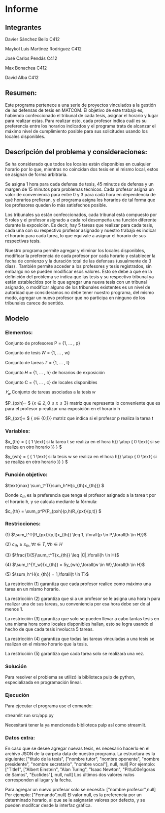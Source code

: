 # Informe

## Integrantes
Davier Sánchez Bello C412

Maykol Luis Martínez Rodríguez C412

José Carlos Pendás C412

Max Bonachea C412

David Alba C412

## Resumen:
Este programa pertenece a una serie de proyectos vinculados a la gestión de las defensas de tesis en MATCOM. El objetivo de este trabajo es, habiendo confeccionado el tribunal de cada tesis, asignar el horario y lugar para realizar estas. Para realizar esto, cada profesor indica cuál es su preferencia entre los horarios indicados y el programa trata de alcanzar el máximo nivel de cumplimiento posible para sus solicitudes usando los locales disponibles.

## Descripción del problema y consideraciones:
Se ha considerado que todos los locales están disponibles en cualquier horario por lo que, mientras no coincidan dos tesis en el mismo local, estos se asignan de forma arbitraria.

Se asigna 1 hora para cada defensa de tesis, 45 minutos de defensa y un margen de 15 minutos para problemas técnicos. Cada profesor asigna un valor de conveniencia para entre 0 y 3 para cada hora en dependencia de qué horarios prefieran, y el programa asigna los horarios de tal forma que los profesores queden lo más satisfechos posible. 

Los tribunales ya están confeccionados, cada tribunal está compuesto por 5 roles y el profesor asignado a cada rol desempeña una función diferente durante la exposición. Es decir, hay 5 tareas que realizar para cada tesis, cada una con su respectivo profesor asignado y nuestro trabajo es indicar el horario para cada tarea, lo que equivale a asignar el horario de sus respectivas tesis.

Nuestro programa permite agregar y eliminar los locales disponibles, modificar la preferencia de cada profesor por cada horario y establecer la fecha de comienzo y la duración total de las defensas (usualmente de 3 días) .
También permite acceder a los profesores y tesis registrados, sin embargo no se pueden modificar esos valores. Esto se debe a que en la definición del problema se indica que las tesis y su respectivo tribunal ya están establecidos por lo que agregar una nueva tesis con un tribunal asignado, o modificar alguno de los tribunales existentes es un nivel de autoridad que consideramos no debe tener nuestro programa, del mismo modo, agregar un nuevo profesor que no participa en ninguno de los tribunales carece de sentido.

## Modelo

### Elementos:
Conjunto de profesores P = {1, … , p}

Conjunto de tesis 𝑊 = {1, … , w}

Conjunto de tareas 𝑇 = {1, … , t}

Conjunto 𝐻 = {1, … , h} de horarios de exposición

Conjunto C = {1, … , c} de locales disponibles

$𝑌_𝑤$ Conjunto de tareas asociadas a la tesis 𝑤

$P_{pxh}= $ {$x \in \mathbb{Z}, 0 \leq x \leq 3$} matriz que representa lo conveniente que es para el profesor p realizar una exposición en el horario h

$R_{pxt}= $ { $x \in$ {0,1}} matriz que indica si el profesor p realiza la tarea t

### Variables:

$x_{th} = { 
  { 1    \text{ si la tarea t se realiza en el hora h}} \atop
  { 0 \text{ si se realiza en otro horario  }}
}
$

$y_{wh} = { 
  { 1    \text{ si la tesis w se realiza en el hora h}} \atop
  { 0 \text{ si se realiza en otro horario }}
}
$
### Función objetivo:

$\text{max} \sum_t^T{\sum_h^H{c_{th}x_{th}}}
$

Donde $c_{th}$ es la preferencia que tenga el profesor asignado a la tarea t por el horario h, y se calcula mediante la fórmula:

$c_{th} = \sum_p^P{P_{pxh}(p,h)R_{pxt}(p,t)}
$

### Restricciones:

(1) $\sum_t^T{R_{pxt}(p,t)x_{th}} \leq 1, \forall{p \in P,\forall{h \in H}}$ 

(2) $c_{th} \geq x_{th},\forall{t \in T,\forall{h \in H}}$

(3) $\frac{1}{5}\sum_t^T{x_{th}} \leq |C|,\forall{h \in H}$

(4) $\sum_t^{Y_w}{x_{th}} = 5y_{wh},\forall{w \in W},\forall{h \in H}$

(5) $\sum_h^H{x_{th}} = 1,\forall{t \in T}$

La restricción (1) garantiza que cada profesor realice como máximo una tarea en un mismo horario.

La restricción (2) garantiza que si a un profesor se le asigna una hora h para realizar una de sus tareas, su conveniencia por esa hora debe ser de al menos 1.

La restricción (3) garantiza que solo se pueden llevar a cabo tantas tesis en una misma hora como locales disponibles hallan, esto se logra usando el hecho de que cada tesis involucra 5 tareas.

La restricción (4) garantiza que todas las tareas vinculadas a una tesis se realizan en el mismo horario que la tesis.

La restricción (5) garantiza que cada tarea solo se realizará una vez.  

### Solución
Para resolver el problema se utilizó la biblioteca pulp de python, especializada en programación lineal.

### Ejecución
Para ejecutar el programa use el comando:

streamlit run src/app.py

Necesitará tener la ya mencionada biblioteca pulp así como streamlit.

### Datos extra:
En caso que se desee agregar nuevas tesis, es necesario hacerlo en el archivo JSON de la carpeta data de nuestro programa. La estructura es la siguiente:
["título de la tesis", ["nombre tutor", "nombre oponente", "nombre presidente", "nombre secretario", "nombre vocal"], null, null]
Por ejemplo:
["Title1", ["Albert Einstein", "Alan Turing", "Isaac Newton", "Pit\u00e1goras de Samos", "Euclides"], null, null]
Los últimos dos valores nulos corresponden al lugar y la fecha.

Para agregar un nuevo profesor solo se necesita:
["nombre profesor",null]
Por ejemplo:
["Fernando",null]
El valor null, es la preferencia por un determinado horario, al que se le asignarán valores por defecto, y se pueden modifcar desde la interfaz gráfica.